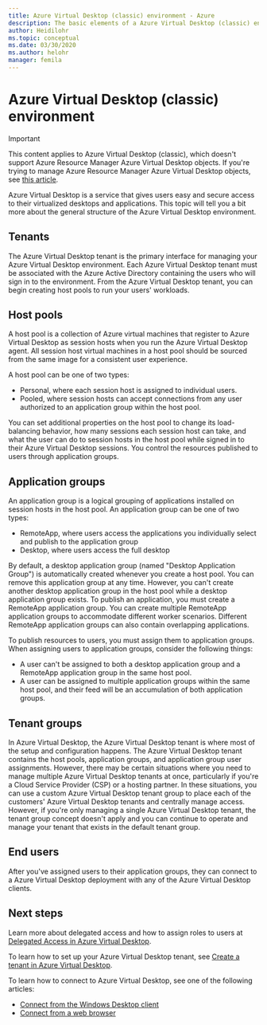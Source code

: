 ```yaml
---
title: Azure Virtual Desktop (classic) environment - Azure
description: The basic elements of a Azure Virtual Desktop (classic) environment.
author: Heidilohr
ms.topic: conceptual
ms.date: 03/30/2020
ms.author: helohr
manager: femila
---
```

# Azure Virtual Desktop (classic) environment

>[!IMPORTANT]
>This content applies to Azure Virtual Desktop (classic), which doesn't support Azure Resource Manager Azure Virtual Desktop objects. If you're trying to manage Azure Resource Manager Azure Virtual Desktop objects, see [this article](../environment-setup.md).

Azure Virtual Desktop is a service that gives users easy and secure access to their virtualized desktops and applications. This topic will tell you a bit more about the general structure of the Azure Virtual Desktop environment.

## Tenants

The Azure Virtual Desktop tenant is the primary interface for managing your Azure Virtual Desktop environment. Each Azure Virtual Desktop tenant must be associated with the Azure Active Directory containing the users who will sign in to the environment. From the Azure Virtual Desktop tenant, you can begin creating host pools to run your users' workloads.

## Host pools

A host pool is a collection of Azure virtual machines that register to Azure Virtual Desktop as session hosts when you run the Azure Virtual Desktop agent. All session host virtual machines in a host pool should be sourced from the same image for a consistent user experience.

A host pool can be one of two types:

- Personal, where each session host is assigned to individual users.
- Pooled, where session hosts can accept connections from any user authorized to an application group within the host pool.

You can set additional properties on the host pool to change its load-balancing behavior, how many sessions each session host can take, and what the user can do to session hosts in the host pool while signed in to their Azure Virtual Desktop sessions. You control the resources published to users through application groups.

## Application groups

An application group is a logical grouping of applications installed on session hosts in the host pool. An application group can be one of two types:

- RemoteApp, where users access the applications you individually select and publish to the application group
- Desktop, where users access the full desktop

By default, a desktop application group (named "Desktop Application Group") is automatically created whenever you create a host pool. You can remove this application group at any time. However, you can't create another desktop application group in the host pool while a desktop application group exists. To publish an application, you must create a RemoteApp application group. You can create multiple RemoteApp application groups to accommodate different worker scenarios. Different RemoteApp application groups can also contain overlapping applications.

To publish resources to users, you must assign them to application groups. When assigning users to application groups, consider the following things:

- A user can't be assigned to both a desktop application group and a RemoteApp application group in the same host pool.
- A user can be assigned to multiple application groups within the same host pool, and their feed will be an accumulation of both application groups.

## Tenant groups

In Azure Virtual Desktop, the Azure Virtual Desktop tenant is where most of the setup and configuration happens. The Azure Virtual Desktop tenant contains the host pools, application groups, and application group user assignments. However, there may be certain situations where you need to manage multiple Azure Virtual Desktop tenants at once, particularly if you're a Cloud Service Provider (CSP) or a hosting partner. In these situations, you can use a custom Azure Virtual Desktop tenant group to place each of the customers' Azure Virtual Desktop tenants and centrally manage access. However, if you're only managing a single Azure Virtual Desktop tenant, the tenant group concept doesn't apply and you can continue to operate and manage your tenant that exists in the default tenant group.

## End users

After you've assigned users to their application groups, they can connect to a Azure Virtual Desktop deployment with any of the Azure Virtual Desktop clients.

## Next steps

Learn more about delegated access and how to assign roles to users at [Delegated Access in Azure Virtual Desktop](delegated-access-virtual-desktop-2019.md).

To learn how to set up your Azure Virtual Desktop tenant, see [Create a tenant in Azure Virtual Desktop](tenant-setup-azure-active-directory.md).

To learn how to connect to Azure Virtual Desktop, see one of the following articles:

- [Connect from the Windows Desktop client](connect-windows-2019.md)
- [Connect from a web browser](connect-web-2019.md)
